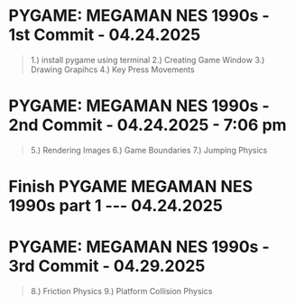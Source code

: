# PYGAME: MEGAMAN NES 1990s - 1st Commit - 04.24.2025
> 1.) install pygame using terminal
> 2.) Creating Game Window
> 3.) Drawing Grapihcs
> 4.) Key Press Movements


# PYGAME: MEGAMAN NES 1990s - 2nd Commit - 04.24.2025 - 7:06 pm
> 5.) Rendering Images
> 6.) Game Boundaries
> 7.) Jumping Physics

# Finish PYGAME MEGAMAN NES 1990s part 1 --- 04.24.2025

# PYGAME: MEGAMAN NES 1990s - 3rd Commit - 04.29.2025 
> 8.) Friction Physics
> 9.) Platform Collision Physics
